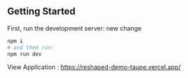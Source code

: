 ## Getting Started

First, run the development server:
new change
```bash
npm i
# and them run:
npm run dev
```
View Application : https://reshaped-demo-taupe.vercel.app/
